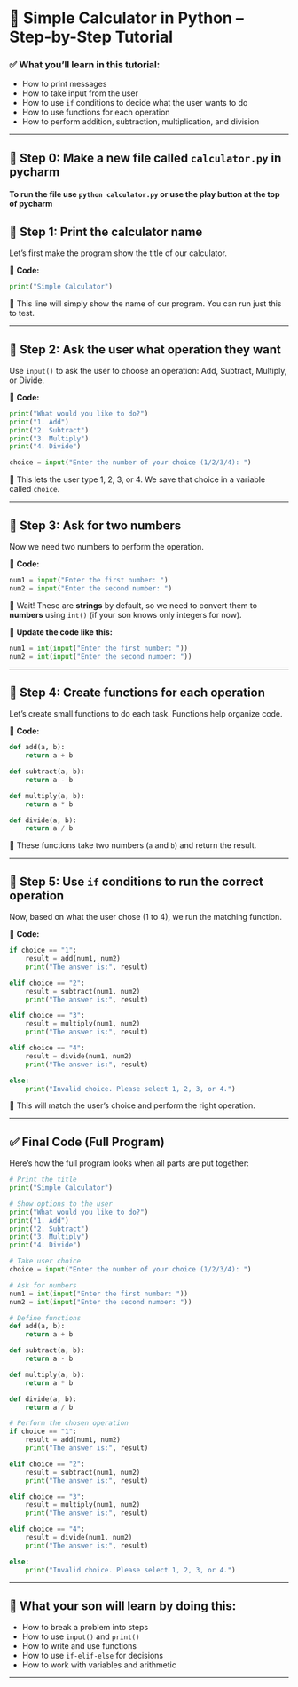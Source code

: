 
# 🧮 Simple Calculator in Python – Step-by-Step Tutorial

### ✅ What you’ll learn in this tutorial:

* How to print messages
* How to take input from the user
* How to use `if` conditions to decide what the user wants to do
* How to use functions for each operation
* How to perform addition, subtraction, multiplication, and division

---
## 👣 Step 0: Make a new file called `calculator.py` in pycharm
####  To run the file use `python calculator.py` or use the play button at the top of pycharm



## 👣 Step 1: Print the calculator name

Let’s first make the program show the title of our calculator.

📄 **Code:**

```python
print("Simple Calculator")
```

📌 This line will simply show the name of our program. You can run just this to test.

---

## 👣 Step 2: Ask the user what operation they want

Use `input()` to ask the user to choose an operation: Add, Subtract, Multiply, or Divide.

📄 **Code:**

```python
print("What would you like to do?")
print("1. Add")
print("2. Subtract")
print("3. Multiply")
print("4. Divide")

choice = input("Enter the number of your choice (1/2/3/4): ")
```

📌 This lets the user type 1, 2, 3, or 4. We save that choice in a variable called `choice`.

---

## 👣 Step 3: Ask for two numbers

Now we need two numbers to perform the operation.

📄 **Code:**

```python
num1 = input("Enter the first number: ")
num2 = input("Enter the second number: ")
```

🧠 Wait! These are **strings** by default, so we need to convert them to **numbers** using `int()` (if your son knows only integers for now).

📄 **Update the code like this:**

```python
num1 = int(input("Enter the first number: "))
num2 = int(input("Enter the second number: "))
```

---

## 👣 Step 4: Create functions for each operation

Let’s create small functions to do each task. Functions help organize code.

📄 **Code:**

```python
def add(a, b):
    return a + b

def subtract(a, b):
    return a - b

def multiply(a, b):
    return a * b

def divide(a, b):
    return a / b
```

📌 These functions take two numbers (`a` and `b`) and return the result.

---

## 👣 Step 5: Use `if` conditions to run the correct operation

Now, based on what the user chose (1 to 4), we run the matching function.

📄 **Code:**

```python
if choice == "1":
    result = add(num1, num2)
    print("The answer is:", result)

elif choice == "2":
    result = subtract(num1, num2)
    print("The answer is:", result)

elif choice == "3":
    result = multiply(num1, num2)
    print("The answer is:", result)

elif choice == "4":
    result = divide(num1, num2)
    print("The answer is:", result)

else:
    print("Invalid choice. Please select 1, 2, 3, or 4.")
```

📌 This will match the user’s choice and perform the right operation.

---

## ✅ Final Code (Full Program)

Here’s how the full program looks when all parts are put together:

```python
# Print the title
print("Simple Calculator")

# Show options to the user
print("What would you like to do?")
print("1. Add")
print("2. Subtract")
print("3. Multiply")
print("4. Divide")

# Take user choice
choice = input("Enter the number of your choice (1/2/3/4): ")

# Ask for numbers
num1 = int(input("Enter the first number: "))
num2 = int(input("Enter the second number: "))

# Define functions
def add(a, b):
    return a + b

def subtract(a, b):
    return a - b

def multiply(a, b):
    return a * b

def divide(a, b):
    return a / b

# Perform the chosen operation
if choice == "1":
    result = add(num1, num2)
    print("The answer is:", result)

elif choice == "2":
    result = subtract(num1, num2)
    print("The answer is:", result)

elif choice == "3":
    result = multiply(num1, num2)
    print("The answer is:", result)

elif choice == "4":
    result = divide(num1, num2)
    print("The answer is:", result)

else:
    print("Invalid choice. Please select 1, 2, 3, or 4.")
```

---

## 🎉 What your son will learn by doing this:

* How to break a problem into steps
* How to use `input()` and `print()`
* How to write and use functions
* How to use `if-elif-else` for decisions
* How to work with variables and arithmetic

---
